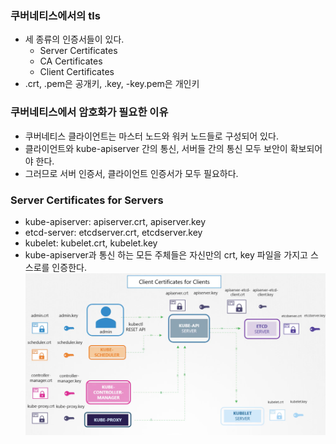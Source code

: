### 쿠버네티스에서의 tls
- 세 종류의 인증서들이 있다.
  - Server Certificates
  - CA Certificates
  - Client Certificates
- .crt, .pem은 공개키, .key, -key.pem은 개인키

### 쿠버네티스에서 암호화가 필요한 이유
- 쿠버네티스 클라이언트는 마스터 노드와 워커 노드들로 구성되어 있다.
- 클라이언트와 kube-apiserver 간의 통신, 서버들 간의 통신 모두 보안이 확보되어야 한다.
- 그러므로 서버 인증서, 클라이언트 인증서가 모두 필요하다.

### Server Certificates for Servers
- kube-apiserver: apiserver.crt, apiserver.key
- etcd-server: etcdserver.crt, etcdserver.key
- kubelet: kubelet.crt, kubelet.key
- kube-apiserver과 통신 하는 모든 주체들은 자신만의 crt, key 파일을 가지고 스스로를 인증한다.
![kubernetes_crt](../../../images/kubernetes_crt.png)
